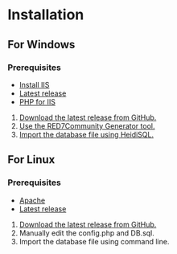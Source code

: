 # Installation

## For Windows

### Prerequisites

* [Install IIS](installing-iis-on-windows-10-11.md)
* [Latest release](https://github.com/RED7Studios/RED7Community/releases/latest)
* [PHP for IIS](https://docs.microsoft.com/en-us/iis/application-frameworks/scenario-build-a-php-website-on-iis/configuring-step-1-install-iis-and-php#13-download-and-install-php-manually)

1. [Download the latest release from GitHub.](downloading-and-updating.md)
2. [Use the RED7Community Generator tool.](using-the-red7community-generator-tool.md)
3. [Import the database file using HeidiSQL.](https://docs.red7community.ml/using-the-red7community-generator-tool#heidisql-import)

## For Linux

### Prerequisites

* [Apache](https://www.apache.org)
* [Latest release](https://github.com/RED7Studios/RED7Community/releases/latest)

1. [Download the latest release from GitHub.](downloading-and-updating.md)
2. Manually edit the config.php and DB.sql.
3. Import the database file using command line.
